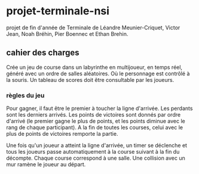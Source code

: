 # projet-terminale-nsi
projet de fin d'année de Terminale de Léandre Meunier-Criquet, Victor Jean, Noah Bréhin, Pier Boennec et Ethan Brehin.

## cahier des charges
Crée un jeu de course dans un labyrinthe en multijoueur, en temps réel, généré avec un ordre de salles aléatoires. Où le personnage est contrôlé à la souris. Un tableau de scores doit être consultable par les joueurs.

### règles du jeu
Pour gagner, il faut être le premier à toucher la ligne d'arrivée. Les perdants sont les derniers arrivés.
Les points de victoires sont donnés par ordre d'arrivé (le premier gagne le plus de points, et les points diminue avec le rang de chaque participant).
A la fin de toutes les courses, celui avec le plus de points de victoires remporte la partie.

Une fois qu'un joueur a atteint la ligne d'arrivée, un timer se déclenche et tous les joueurs passe automatiquement à la course suivant à la fin du décompte.
Chaque course correspond à une salle. Une collision avec un mur ramène le joueur au départ.
